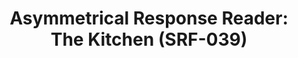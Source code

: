 ---
ee_id: '4380'
site: '1'
type: '2'
long_id: '2017-004 Asymmetrical Response Reader: The Kitchen (SRF-039)'
url: 2017-004-asymmetrical-response-reader-srf-039
title: 'Asymmetrical Response Reader: The Kitchen (SRF-039)'
year: '2017'
medium: Black tape bound booklet, hand-embossed with the Arcangel Surfware Yin-Yang
  Crest.
commission:
add_credit: w/ Olia Lialina
dims:
pitch:
ps:
live_url:
related: "[4390] [2017-041-asymmetrical-response-reader-ibiza] 2017-041 Asymmetrical
  Response Reader: Ibiza (SRF-041)"
youtube:
imgs: ar-reader-2017-004-web-ih--ComI.jpg
subheading:
year2: '2017'
download:
add_credits:
related_code:
layout: things-i-made
---